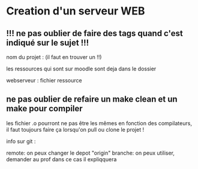 # Creation d'un serveur WEB

## **!!! ne pas oublier de faire des tags quand c'est indiqué sur le sujet !!!**

nom du projet : (il faut en trouver un !!)

les ressources qui sont sur moodle sont deja dans le dossier

webserveur : fichier ressource

## ne pas oublier de refaire un make clean et un make pour compiler 

les fichier .o pourront ne pas être les mêmes en fonction des compilateurs, il faut toujours faire ça lorsqu'on pull ou clone le projet !



info sur git :
 
remote: on peux changer le depot "origin"
branche: on peux utiliser, demander au prof dans ce cas il expliqquera